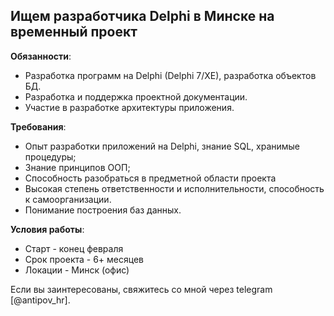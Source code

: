## Ищем разработчика Delphi в Минске на временный проект

**Обязанности**:
- Разработка программ на Delphi (Delphi 7/XE), разработка объектов БД.
- Разработка и поддержка проектной документации.
- Участие в разработке архитектуры приложения.

**Требования**:
- Опыт разработки приложений на Delphi, знание SQL, хранимые процедуры;
- Знание принципов ООП;
- Способность разобраться в предметной области проекта
- Высокая степень ответственности и исполнительности, способность к самоорганизации.
- Понимание построения баз данных.
  
**Условия работы**:
- Старт - конец февраля
- Срок проекта - 6+ месяцев
- Локации - Минск (офис)

Если вы заинтересованы, свяжитесь со мной через telegram [@antipov_hr].  
